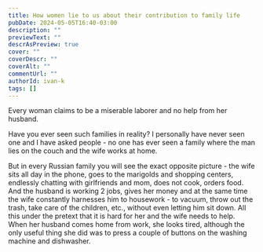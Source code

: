 ```yaml
---
title: How women lie to us about their contribution to family life
pubDate: 2024-05-05T16:40-03:00
description: ""
previewText: ""
descrAsPreview: true
cover: ""
coverDescr: ""
coverAlt: ""
commentUrl: ""
authorId: ivan-k
tags: []
---
```

Every woman claims to be a miserable laborer and no help from her husband.

Have you ever seen such families in reality? I personally have never seen one and I have asked people - no one has ever seen a family where the man lies on the couch and the wife works at home.

But in every Russian family you will see the exact opposite picture - the wife sits all day in the phone, goes to the marigolds and shopping centers, endlessly chatting with girlfriends and mom, does not cook, orders food. And the husband is working 2 jobs, gives her money and at the same time the wife constantly harnesses him to housework - to vacuum, throw out the trash, take care of the children, etc., without even letting him sit down. All this under the pretext that it is hard for her and the wife needs to help. When her husband comes home from work, she looks tired, although the only useful thing she did was to press a couple of buttons on the washing machine and dishwasher.
